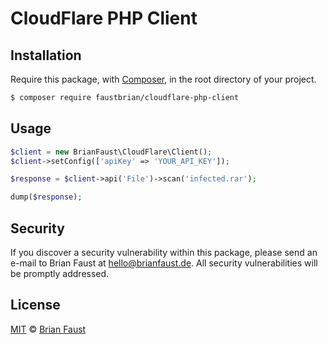 # CloudFlare PHP Client

## Installation

Require this package, with [Composer](https://getcomposer.org/), in the root directory of your project.

```bash
$ composer require faustbrian/cloudflare-php-client
```

## Usage

```php
$client = new BrianFaust\CloudFlare\Client();
$client->setConfig(['apiKey' => 'YOUR_API_KEY']);

$response = $client->api('File')->scan('infected.rar');

dump($response);
```

## Security

If you discover a security vulnerability within this package, please send an e-mail to Brian Faust at hello@brianfaust.de. All security vulnerabilities will be promptly addressed.

## License

[MIT](LICENSE) © [Brian Faust](https://brianfaust.de)
